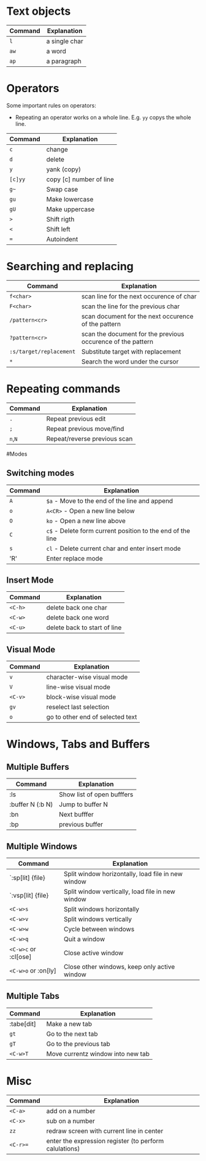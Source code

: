 # Text objects
| Command       | Explanation           |
|---------------|-----------------------|
| `l`           | a single char         |
| `aw`          | a word                |
| `ap`          | a paragraph           |



# Operators
Some important rules on operators:
- Repeating an operator works on a whole line. E.g. `yy` copys the whole line.

| Command       | Explanation             |
|---------------|-------------------------|
| `c`           | change                  |
| `d`           | delete                  |
| `y`           | yank (copy)             |
| `[c]yy`       | copy [c] number of line |
| `g~`          | Swap case               |
| `gu`          | Make lowercase          |
| `gU`          | Make uppercase          |
| `>`           | Shift rigth             |
| `<`           | Shift left              |
| `=`           | Autoindent              |


# Searching and replacing
| Command       | Explanation           |
|---------------|-----------------------|
| `f<char>`               | scan line for the next occurence of char |
| `F<char>`               | scan the line for the previous char |
| `/pattern<cr>`          | scan document for the next occurence of the pattern |
| `?pattern<cr>`          | scan the document for the previous occurence of the pattern |
| `:s/target/replacement` | Substitute target with replacement |
| `*`                     | Search the word under the cursor |


# Repeating commands
| Command       | Explanation           |
|---------------|-----------------------|
| `.`           | Repeat previous edit |
| `;`           | Repeat previous move/find |
| `n`,`N`       | Repeat/reverse previous scan|



#Modes

## Switching modes
| Command       | Explanation                                               |
|---------------|-----------------------------------------------------------|
| `A`           | `$a` - Move to the end of the line and append             |
| `o`           | `A<CR>` - Open a new line below                           |
| `O`           | `ko` - Open a new line above                              |
| `C`           | `c$` - Delete form current position to the end of the line| 
| `s`           | `cl` - Delete current char and enter insert mode          |
| 'R'           | Enter replace mode                                        |


## Insert Mode
| Command       | Explanation                  |
|---------------|------------------------------|
| `<C-h>`       | delete back one char         | 
| `<C-w>`       | delete back one word         |
| `<C-u>`       | delete back to start of line |


## Visual Mode
| Command       | Explanation           |
|---------------|-----------------------|
| `v`           | character-wise visual mode|
| `V`           | line-wise visual mode|
| `<C-v>`       | block-wise visual mode|
| `gv`          | reselect last selection|
| `o`           | go to other end of selected text |


# Windows, Tabs and Buffers

## Multiple Buffers
| Command            | Explanation          |
|--------------------|----------------------|
| :ls                | Show list of open bufffers |
| :buffer N (:b N)   | Jump to buffer N | 
| :bn           | Next bufffer         |
| :bp           | previous buffer      |

## Multiple Windows
| Command       | Explanation          |
|---------------|----------------------|
| `:sp[lit] {file}     | Split window horizontally, load file in new window |
| `:vsp[lit] {file}    | Split window vertically, load file in new window |
| `<C-w>s`             | Split windows horizontally |
| `<C-w>v`             | Split windows vertically |
| `<C-w>w`             | Cycle between windows |
| `<C-w>q`             | Quit a window |
| `<C-w>c` or :cl[ose] | Close active window |
| `<C-w>o` or :on[ly]  | Close other windows, keep only active window |



## Multiple Tabs
| Command       | Explanation          |
|---------------|----------------------|
| :tabe[dit]    | Make a new tab       |
| `gt`          | Go to the next tab   |
| `gT`          | Go to the previous tab |
| `<C-w>T`      | Move currentz window into new tab |


# Misc
| Command       | Explanation          |
|---------------|----------------------|
| `<C-a>`       | add on a number      |
| `<C-x>`       | sub on a number      |
| `zz`          | redraw screen with current line in center |
| `<C-r>=`      | enter the expression register (to perform calulations) |

